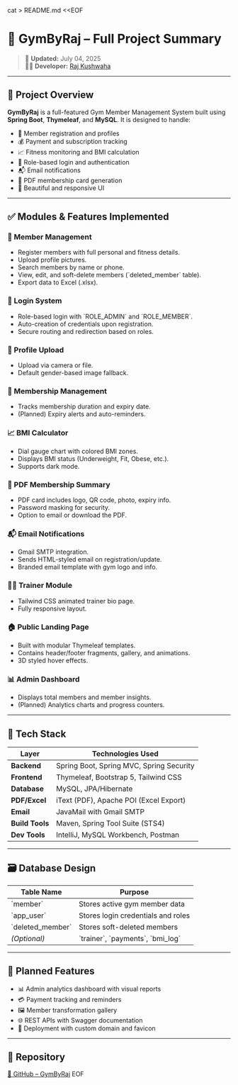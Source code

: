 cat > README.md <<EOF
# 💪 GymByRaj – Full Project Summary

> 📅 **Updated:** July 04, 2025  
> 👨‍💻 **Developer:** [Raj Kushwaha](https://github.com/rajkushwaha7584)

---

## 🧾 Project Overview

**GymByRaj** is a full-featured Gym Member Management System built using **Spring Boot**, **Thymeleaf**, and **MySQL**. It is designed to handle:

- 👤 Member registration and profiles  
- 💰 Payment and subscription tracking  
- 📈 Fitness monitoring and BMI calculation  
- 🔐 Role-based login and authentication  
- 📬 Email notifications  
- 🧾 PDF membership card generation  
- 🎨 Beautiful and responsive UI  

---

## ✅ Modules & Features Implemented

### 👤 Member Management
- Register members with full personal and fitness details.
- Upload profile pictures.
- Search members by name or phone.
- View, edit, and soft-delete members (\`deleted_member\` table).
- Export data to Excel (.xlsx).

### 🔐 Login System
- Role-based login with \`ROLE_ADMIN\` and \`ROLE_MEMBER\`.
- Auto-creation of credentials upon registration.
- Secure routing and redirection based on roles.

### 📸 Profile Upload
- Upload via camera or file.
- Default gender-based image fallback.

### 📅 Membership Management
- Tracks membership duration and expiry date.
- (Planned) Expiry alerts and auto-reminders.

### 📈 BMI Calculator
- Dial gauge chart with colored BMI zones.
- Displays BMI status (Underweight, Fit, Obese, etc.).
- Supports dark mode.

### 🧾 PDF Membership Summary
- PDF card includes logo, QR code, photo, expiry info.
- Password masking for security.
- Option to email or download the PDF.

### 📬 Email Notifications
- Gmail SMTP integration.
- Sends HTML-styled email on registration/update.
- Branded email template with gym logo and info.

### 🧑‍🏫 Trainer Module
- Tailwind CSS animated trainer bio page.
- Fully responsive layout.

### 🏠 Public Landing Page
- Built with modular Thymeleaf templates.
- Contains header/footer fragments, gallery, and animations.
- 3D styled hover effects.

### 📊 Admin Dashboard
- Displays total members and member insights.
- (Planned) Analytics charts and progress counters.

---

## 🧱 Tech Stack

| Layer           | Technologies Used                                |
|----------------|---------------------------------------------------|
| **Backend**     | Spring Boot, Spring MVC, Spring Security          |
| **Frontend**    | Thymeleaf, Bootstrap 5, Tailwind CSS              |
| **Database**    | MySQL, JPA/Hibernate                              |
| **PDF/Excel**   | iText (PDF), Apache POI (Excel Export)            |
| **Email**       | JavaMail with Gmail SMTP                          |
| **Build Tools** | Maven, Spring Tool Suite (STS4)                   |
| **Dev Tools**   | IntelliJ, MySQL Workbench, Postman                |

---

## 🗃️ Database Design

| Table Name       | Purpose                            |
|------------------|------------------------------------|
| \`member\`         | Stores active gym member data      |
| \`app_user\`       | Stores login credentials and roles |
| \`deleted_member\` | Stores soft-deleted members        |
| *(Optional)*     | \`trainer\`, \`payments\`, \`bmi_log\`   |

---

## 🚀 Planned Features

- 📊 Admin analytics dashboard with visual reports
- 💳 Payment tracking and reminders
- 🖼️ Member transformation gallery
- 🌐 REST APIs with Swagger documentation
- 🧠 Deployment with custom domain and favicon

---

## 📂 Repository

[🔗 GitHub – GymByRaj](https://github.com/rajkushwaha7584/Gym_management)
EOF
